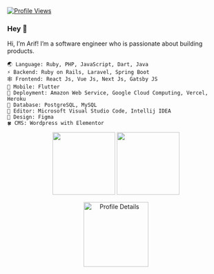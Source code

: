 <a href="https://github.com/arifikhsan" target="_blank">
  <img alt="Profile Views" src="https://komarev.com/ghpvc/?username=arifikhsan&label=Profile%20Views&color=0e75b6&style=flat-square&color=blueviolet" />
</a> 

### Hey 👋

Hi, I’m Arif! I’m a software engineer who is passionate about building products.

```
🌏 Language: Ruby, PHP, JavaScript, Dart, Java  
⚡ Backend: Ruby on Rails, Laravel, Spring Boot  
🕸️ Frontend: React Js, Vue Js, Next Js, Gatsby JS  
🍃 Mobile: Flutter  
🚀 Deployment: Amazon Web Service, Google Cloud Computing, Vercel, Heroku  
🐘 Database: PostgreSQL, MySQL  
📃 Editor: Microsoft Visual Studio Code, Intellij IDEA
🎨 Design: Figma
🍀 CMS: Wordpress with Elementor
```

<div float="center" align="center">
  <img height="145" src="https://github-readme-stats.vercel.app/api/top-langs/?username=arifikhsan&layout=compact&theme=dark&hide_border=true" />
  <img height="145" src="https://github-readme-stats.vercel.app/api?username=arifikhsan&show_icons=true&theme=dark&count_private=true&hide=contribs,issue&hide_border=true" />
</div>

<p align="center"><img align="center" height="150" src="https://github-profile-summary-cards.vercel.app/api/cards/profile-details?username=arifikhsan&theme=github_dark" alt="Profile Details" /></p>
